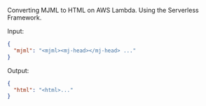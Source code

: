 Converting MJML to HTML on AWS Lambda. Using the Serverless Framework.

Input:

````json
{
  "mjml": "<mjml><mj-head></mj-head> ..."
}
````

Output:

```json
{
  "html": "<html>..."
}
```
